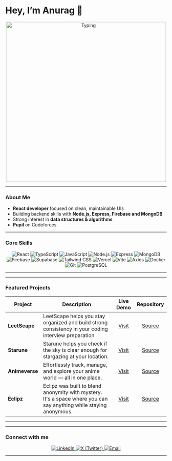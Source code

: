 <h1>Hey, I’m Anurag 👋</h1>


<p align="center">
  <img src="https://i.pinimg.com/originals/b1/5b/d5/b15bd596014d9d9310e59b07b85da550.gif" alt="Typing" width="500"/>
</p>

---

### About Me

- **React developer** focused on clean, maintainable UIs
- Building backend skills with **Node.js, Express, Firebase and MongoDB**
- Strong interest in **data structures & algorithms**
- **Pupil** on Codeforces

---

### Core Skills

<p align="center">
  <img src="https://img.shields.io/badge/React-20232A?style=for-the-badge&logo=react&logoColor=61DAFB" alt="React" />
  <img src="https://img.shields.io/badge/TypeScript-3178C6?style=for-the-badge&logo=typescript&logoColor=white" alt="TypeScript" />
  <img src="https://img.shields.io/badge/JavaScript-F7DF1E?style=for-the-badge&logo=javascript&logoColor=000" alt="JavaScript" />
  <img src="https://img.shields.io/badge/Node.js-339933?style=for-the-badge&logo=node.js&logoColor=white" alt="Node.js" />
  <img src="https://img.shields.io/badge/Express-000000?style=for-the-badge&logo=express&logoColor=white" alt="Express" />
  <img src="https://img.shields.io/badge/MongoDB-47A248?style=for-the-badge&logo=mongodb&logoColor=white" alt="MongoDB" />
  <img src="https://img.shields.io/badge/Firebase-FFCA28?style=for-the-badge&logo=firebase&logoColor=black" alt="Firebase" />
  <img src="https://img.shields.io/badge/Supabase-3ECF8E?style=for-the-badge&logo=supabase&logoColor=white" alt="Supabase" />
  <img src="https://img.shields.io/badge/Tailwind_CSS-38B2AC?style=for-the-badge&logo=tailwind-css&logoColor=white" alt="Tailwind CSS" />
  <img src="https://img.shields.io/badge/Vercel-000000?style=for-the-badge&logo=vercel&logoColor=white" alt="Vercel" />
  <img src="https://img.shields.io/badge/Vite-646CFF?style=for-the-badge&logo=vite&logoColor=white" alt="Vite" />
  <img src="https://img.shields.io/badge/Axios-5A29E4?style=for-the-badge&logo=axios&logoColor=white" alt="Axios" />
  <img src="https://img.shields.io/badge/Docker-2496ED?style=for-the-badge&logo=docker&logoColor=white" alt="Docker" />
  <img src="https://img.shields.io/badge/Git-F05032?style=for-the-badge&logo=git&logoColor=white" alt="Git" />
  <img src="https://img.shields.io/badge/PostgreSQL-336791?style=for-the-badge&logo=postgresql&logoColor=white" alt="PostgreSQL" />

</p>

---

---

### Featured Projects

| **Project**    | **Description**                                                                                                    |                **Live Demo**                 |                     **Repository**                     |
| -------------- | ------------------------------------------------------------------------------------------------------------------ | :------------------------------------------: | :----------------------------------------------------: |
| **LeetScape**  | LeetScape helps you stay organized and build strong consistency in your coding interview preparation               | [ Visit](https://leetscape.vercel.app)  | [ Source](https://github.com/anuragbhonsle/leetscape)  |
| **Starune**    | Starune helps you check if the sky is clear enough for stargazing at your location.                                |    [ Visit](https://starune.vercel.app/)     |  [ Source](https://github.com/anuragbhonsle/starune)   |
| **Animeverse** | Effortlessly track, manage, and explore your anime world — all in one place.                                       | [ Visit](https://anime-verse-xi.vercel.app/) | [ Source](https://github.com/anuragbhonsle/animeverse) |
| **Eclipz**     | Eclipz was built to blend anonymity with mystery. It's a space where you can say anything while staying anonymous. |     [ Visit](https://eclipz.vercel.app/)     |   [ Source](https://github.com/anuragbhonsle/eclipz)   |

---

---

### Connect with me

<p align="center">
  <a href="https://www.linkedin.com/in/anurag-bhonsle-4b576524a/" target="_blank" rel="noopener noreferrer">
    <img src="https://img.shields.io/badge/LinkedIn-0A66C2?style=for-the-badge&logo=linkedin&logoColor=white" alt="LinkedIn" />
  </a>
  <a href="https://x.com/Anuraaaag7" target="_blank" rel="noopener noreferrer">
    <img src="https://img.shields.io/badge/X-1DA1F2?style=for-the-badge&logo=twitter&logoColor=white" alt="X (Twitter)" />
  </a>
  <a href="mailto:anuragkbhonsle@gmail.com" target="_blank" rel="noopener noreferrer">
    <img src="https://img.shields.io/badge/Email-D14836?style=for-the-badge&logo=gmail&logoColor=white" alt="Email" />
  </a>
</p>

---




